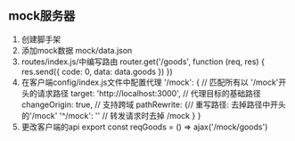 ## mock服务器
1. 创建脚手架
2. 添加mock数据 mock/data.json
3. routes/index.js/中编写路由
  router.get('/goods', function (req, res) {
    res.send({
      code: 0,
      data: data.goods
    })
  })
4. 在客户端config/index.js文件中配置代理
  '/mock': { // 匹配所有以 '/mock'开头的请求路径
          target: 'http://localhost:3000', // 代理目标的基础路径
          changeOrigin: true, // 支持跨域
          pathRewrite: {// 重写路径: 去掉路径中开头的'/mock'
            '^/mock': '' // 转发请求时去掉 /mock
          }
        }
5. 更改客户端的api
  export const reqGoods = () => ajax('/mock/goods')